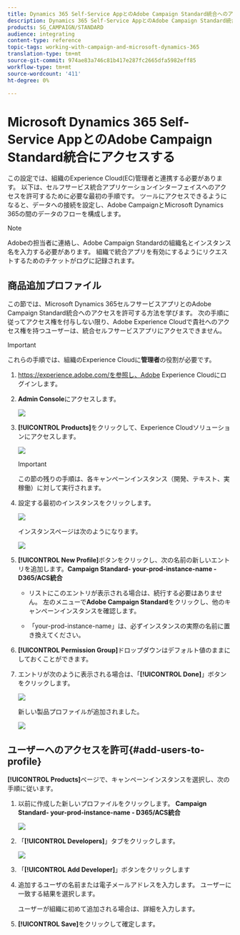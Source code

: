 ```yaml
---
title: Dynamics 365 Self-Service AppとのAdobe Campaign Standard統合へのアクセス
description: Dynamics 365 Self-Service AppとのAdobe Campaign Standard統合
products: SG_CAMPAIGN/STANDARD
audience: integrating
content-type: reference
topic-tags: working-with-campaign-and-microsoft-dynamics-365
translation-type: tm+mt
source-git-commit: 974ae83a746c81b417e287fc2665dfa5982eff85
workflow-type: tm+mt
source-wordcount: '411'
ht-degree: 0%

---
```



# Microsoft Dynamics 365 Self-Service AppとのAdobe Campaign Standard統合にアクセスする

この設定では、組織のExperience Cloud(EC)管理者と連携する必要があります。 以下は、セルフサービス統合アプリケーションインターフェイスへのアクセスを許可するために必要な最初の手順です。 ツールにアクセスできるようになると、データへの接続を設定し、Adobe CampaignとMicrosoft Dynamics 365の間のデータのフローを構成します。

>[!NOTE]
>
>Adobeの担当者に連絡し、Adobe Campaign Standardの組織名とインスタンス名を入力する必要があります。 組織で統合アプリを有効にするようにリクエストするためのチケットがログに記録されます。

## 商品追加プロファイル

この節では、Microsoft Dynamics 365セルフサービスアプリとのAdobe Campaign Standard統合へのアクセスを許可する方法を学びます。 次の手順に従ってアクセス権を付与しない限り、Adobe Experience Cloudで貴社へのアクセス権を持つユーザーは、統合セルフサービスアプリにアクセスできません。

>[!IMPORTANT]
>
> これらの手順では、組織のExperience Cloudに&#x200B;**管理者**&#x200B;の役割が必要です。


1. https://experience.adobe.com/を参照し、Adobe Experience Cloudにログインします。
1. **Admin Console**&#x200B;にアクセスします。

   ![](assets/do-not-localize/d365-to-acs-access-3.png)

1. **[!UICONTROL Products]**&#x200B;をクリックして、Experience Cloudソリューションにアクセスします。

   ![](assets/do-not-localize/d365-to-acs-access-6.png)


   >[!IMPORTANT]
   >
   >この節の残りの手順は、各キャンペーンインスタンス（開発、テキスト、実稼働）に対して実行されます。

1. 設定する最初のインスタンスをクリックします。

   ![](assets/do-not-localize/d365-to-acs-access-6.png)

   インスタンスページは次のようになります。

   ![](assets/do-not-localize/d365-to-acs-access-8.png)

1. **[!UICONTROL New Profile]**&#x200B;ボタンをクリックし、次の名前の新しいエントリを追加します。**Campaign Standard- your-prod-instance-name - D365/ACS統合**

   * リストにこのエントリが表示される場合は、続行する必要はありません。 左のメニューで&#x200B;**Adobe Campaign Standard**&#x200B;をクリックし、他のキャンペーンインスタンスを確認します。

   * 「your-prod-instance-name」は、必ずインスタンスの実際の名前に置き換えてください。

1. **[!UICONTROL Permission Group]**&#x200B;ドロップダウンはデフォルト値のままにしておくことができます。

1. エントリが次のように表示される場合は、「**[!UICONTROL Done]**」ボタンをクリックします。

   ![](assets/do-not-localize/d365-to-acs-access-14.png)

   新しい製品プロファイルが追加されました。

   ![](assets/do-not-localize/d365-to-acs-access-15.png)

## ユーザーへのアクセスを許可{#add-users-to-profile}

**[!UICONTROL Products]**&#x200B;ページで、キャンペーンインスタンスを選択し、次の手順に従います。

1. 以前に作成した新しいプロファイルをクリックします。 **Campaign Standard- your-prod-instance-name - D365/ACS統合**

   ![](assets/do-not-localize/d365-to-acs-access-15.png)

1. 「**[!UICONTROL Developers]**」タブをクリックします。

   ![](assets/do-not-localize/d365-to-acs-access-18.png)

1. 「**[!UICONTROL Add Developer]**」ボタンをクリックします

1. 追加するユーザの名前または電子メールアドレスを入力します。  ユーザーに一致する結果を選択します。

   ユーザーが組織に初めて追加される場合は、詳細を入力します。

1. **[!UICONTROL Save]**&#x200B;をクリックして確定します。
